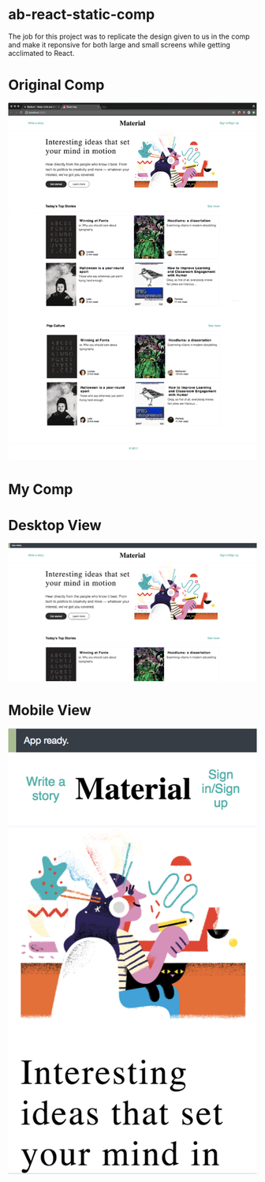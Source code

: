 # ab-react-static-comp

  The job for this project was to replicate the design given to us in the comp and make it reponsive for both large and small screens while getting acclimated to React.

# Original Comp

![original comp](model-image.png "Original Comp")

# My Comp

# Desktop View

![my comp](desktop-view.png "Desktop View")

# Mobile View

![my comp](mobile-view.png "Mobile View")
